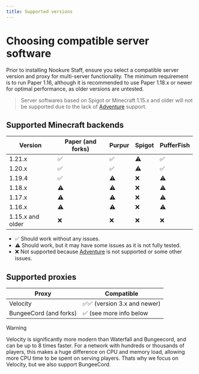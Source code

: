 ```yaml
---
title: Supported versions
---
```

# Choosing compatible server software

Prior to installing Nookure Staff, ensure you select a compatible server version and proxy for multi-server functionality. The minimum requirement is to run Paper 1.16, although it is recommended to use Paper 1.18.x or newer for optimal performance, as older versions are untested.

> Server softwares based on Spigot or Minecraft 1.15.x and older will not be supported due to the lack of [Adventure](https://docs.advntr.dev/) support.

## Supported Minecraft backends


| Version          | Paper (and forks) | Purpur | Spigot | PufferFish |
| ------------------ | ------------------- | -------- | -------- | ------------ |
| 1.21.x           | ✅                | ✅     | ⚠️   | ✅         |
| 1.20.x           | ✅                | ✅     | ⚠️   | ✅         |
| 1.19.4           | ✅                | ⚠️   | ❌     | ⚠️       |
| 1.18.x           | ⚠️              | ⚠️   | ❌     | ⚠️       |
| 1.17.x           | ⚠️              | ⚠️   | ❌     | ⚠️       |
| 1.16.x           | ⚠️              | ⚠️   | ❌     | ⚠️       |
| 1.15.x and older | ❌                | ❌     | ❌     | ❌         |

- ✅ Should work without any issues.
- ⚠️ Should work, but it may have some issues as it is not fully tested.
- ❌ Not supported because [Adventure](https://docs.advntr.dev/) is not supported or some other issues.

## Supported proxies


| Proxy                  | Compatible                 |
| ------------------------ | ---------------------------- |
| Velocity               | ✅✅ (version 3.x and newer) |
| BungeeCord (and forks) | ✅ (see more info below  |

> [!WARNING]
> Velocity is significantly more modern than Waterfall and Bungeecord, and can be up to 8 times faster. For a network with hundreds or thousands of players, this makes a huge difference on CPU and memory load, allowing more CPU time to be spent on serving players.
> Thats why we focus on Velocity, but we also support BungeeCord.